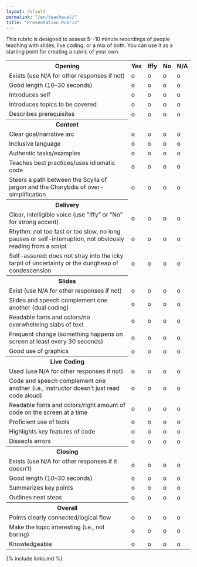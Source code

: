 ```yaml
---
layout: default
permalink: "/en/teacheval/"
title: "Presentation Rubric"
---
```


This rubric is designed to assess 5--10 minute recordings of people
teaching with slides, live coding, or a mix of both. You can use it as a
starting point for creating a rubric of your
own.

<table>
<tr>
<th>Opening</th>
<th>Yes</th>
<th>Iffy</th>
<th>No</th>
<th>N/A</th>
</tr>
<tr>
<td>Exists (use N/A for other responses if not)</td>
<td>o</td>
<td>o</td>
<td>o</td>
<td>o</td>
</tr>
<tr>
<td>Good length (10–30 seconds)</td>
<td>o</td>
<td>o</td>
<td>o</td>
<td>o</td>
</tr>
<tr>
<td>Introduces self</td>
<td>o</td>
<td>o</td>
<td>o</td>
<td>o</td>
</tr>
<tr>
<td>Introduces topics to be covered</td>
<td>o</td>
<td>o</td>
<td>o</td>
<td>o</td>
</tr>
<tr>
<td>Describes prerequisites</td>
<td>o</td>
<td>o</td>
<td>o</td>
<td>o</td>
</tr>
<tr>
<th>Content</th>
<td></td>
<td></td>
<td></td>
<td></td>
</tr>
<tr>
<td>Clear goal/narrative arc</td>
<td>o</td>
<td>o</td>
<td>o</td>
<td>o</td>
</tr>
<tr>
<td>Inclusive language</td>
<td>o</td>
<td>o</td>
<td>o</td>
<td>o</td>
</tr>
<tr>
<td>Authentic tasks/examples</td>
<td>o</td>
<td>o</td>
<td>o</td>
<td>o</td>
</tr>
<tr>
<td>Teaches best practices/uses idiomatic code</td>
<td>o</td>
<td>o</td>
<td>o</td>
<td>o</td>
</tr>
<tr>
<td>Steers a path between the Scylla of jargon and the Charybdis of over-simplification</td>
<td>o</td>
<td>o</td>
<td>o</td>
<td>o</td>
</tr>
<tr>
<th>Delivery</th>
<td></td>
<td></td>
<td></td>
<td></td>
</tr>
<tr>
<td>Clear, intelligible voice (use “Iffy” or “No” for strong accent)</td>
<td>o</td>
<td>o</td>
<td>o</td>
<td>o</td>
</tr>
<tr>
<td>Rhythm: not too fast or too slow, no long pauses or self-interruption, not obviously reading from a script</td>
<td>o</td>
<td>o</td>
<td>o</td>
<td>o</td>
</tr>
<tr>
<td>Self-assured: does not stray into the icky tarpit of uncertainty or the dungheap of condescension</td>
<td>o</td>
<td>o</td>
<td>o</td>
<td>o</td>
</tr>
<tr>
<th>Slides</th>
<td></td>
<td></td>
<td></td>
<td></td>
</tr>
<tr>
<td>Exist (use N/A for other responses if not)</td>
<td>o</td>
<td>o</td>
<td>o</td>
<td>o</td>
</tr>
<tr>
<td>Slides and speech complement one another (dual coding)</td>
<td>o</td>
<td>o</td>
<td>o</td>
<td>o</td>
</tr>
<tr>
<td>Readable fonts and colors/no overwhelming slabs of text</td>
<td>o</td>
<td>o</td>
<td>o</td>
<td>o</td>
</tr>
<tr>
<td>Frequent change (something happens on screen at least every 30 seconds)</td>
<td>o</td>
<td>o</td>
<td>o</td>
<td>o</td>
</tr>
<tr>
<td>Good use of graphics</td>
<td>o</td>
<td>o</td>
<td>o</td>
<td>o</td>
</tr>
<tr>
<th>Live Coding</th>
<td></td>
<td></td>
<td></td>
<td></td>
</tr>
<tr>
<td>Used (use N/A for other responses if not)</td>
<td>o</td>
<td>o</td>
<td>o</td>
<td>o</td>
</tr>
<tr>
<td>Code and speech complement one another (i.e., instructor doesn’t just read code aloud)</td>
<td>o</td>
<td>o</td>
<td>o</td>
<td>o</td>
</tr>
<tr>
<td>Readable fonts and colors/right amount of code on the screen at a time</td>
<td>o</td>
<td>o</td>
<td>o</td>
<td>o</td>
</tr>
<tr>
<td>Proficient use of tools</td>
<td>o</td>
<td>o</td>
<td>o</td>
<td>o</td>
</tr>
<tr>
<td>Highlights key features of code</td>
<td>o</td>
<td>o</td>
<td>o</td>
<td>o</td>
</tr>
<tr>
<td>Dissects errors</td>
<td>o</td>
<td>o</td>
<td>o</td>
<td>o</td>
</tr>
<tr>
<th>Closing</th>
<td></td>
<td></td>
<td></td>
<td></td>
</tr>
<tr>
<td>Exists (use N/A for other responses if it doesn’t)</td>
<td>o</td>
<td>o</td>
<td>o</td>
<td>o</td>
</tr>
<tr>
<td>Good length (10–30 seconds)</td>
<td>o</td>
<td>o</td>
<td>o</td>
<td>o</td>
</tr>
<tr>
<td>Summarizes key points</td>
<td>o</td>
<td>o</td>
<td>o</td>
<td>o</td>
</tr>
<tr>
<td>Outlines next steps</td>
<td>o</td>
<td>o</td>
<td>o</td>
<td>o</td>
</tr>
<tr>
<th>Overall</th>
<td></td>
<td></td>
<td></td>
<td></td>
</tr>
<tr>
<td>Points clearly connected/logical flow</td>
<td>o</td>
<td>o</td>
<td>o</td>
<td>o</td>
</tr>
<tr>
<td>Make the topic interesting (i.e., not boring)</td>
<td>o</td>
<td>o</td>
<td>o</td>
<td>o</td>
</tr>
<tr>
<td>Knowledgeable</td>
<td>o</td>
<td>o</td>
<td>o</td>
<td>o</td>
</tr>
</table>

{% include links.md %}
